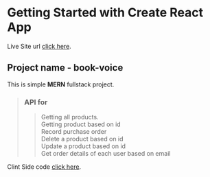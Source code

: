 # Getting Started with Create React App

Live Site url [click here](https://book-voice.netlify.app/).

## Project name - book-voice

This is simple **MERN** fullstack project.  


> ### API for
>> Getting all products.  
>> Getting product based on id  
>> Record purchase order  
>> Delete a product based on id  
>> Update a product based on id  
>> Get order details of each user based on email



Clint Side code [click here](https://github.com/Porgramming-Hero-web-course/full-stack-client-Oshan12345).